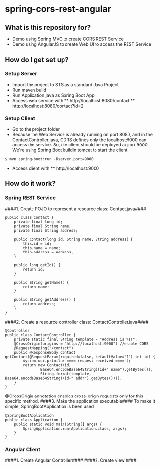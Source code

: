 # spring-cors-rest-angular


## What is this repository for? ##

* Demo using Spring MVC to create CORS REST Service
* Demo using AngularJS to create Web UI to access the REST Service


## How do I get set up? ##
### Setup Server ###
* Import the project to STS as a standard Java Project
* Run maven build
* Run Application.java as Spring Boot App
* Access web service with
** http://localhost:8080/contact
** http://localhost:8080/contact?id=2

### Setup Client ###
* Go to the project folder
* Because the Web Service is already running on port 8080, and in the ContactController.java, CORS defines only the localhost:9000 can access the service. So, the client should be deployed at port 9000. We're using Spring Boot buildin tomcat to start the client
```
$ mvn spring-boot:run -Dserver.port=9000
```
* Access client with
** http://localhost:9000

## How do it work? ##
### Spring REST Service ###
####1. Create POJO to represent a resource class: Contact.java####
```
public class Contact {
    private final long id;
    private final String name;
    private final String address;
 
    public Contact(long id, String name, String address) {
        this.id = id;
        this.name = name;
        this.address = address;
    }
    
    public long getId() {
        return id;
    }
    
    public String getName() {
		return name;
	}
    
	public String getAddress() {
		return address;
	}
}
```
####2. Create a resource controller class: ContactController.java####
```
@Controller
public class ContactController {
    private static final String template = "Address is %s!";
    @CrossOrigin(origins = "http://localhost:9000")	//enable CORS
    @RequestMapping("/contact")
    public @ResponseBody Contact getContact(@RequestParam(required=false, defaultValue="1") int id) {
        System.out.println("==== request received ====");
        return new Contact(id,
        		Base64.encodeBase64String((id+" name").getBytes()), 
        		String.format(template, Base64.encodeBase64String((id+" addr").getBytes())));
    }
}
```
@CrossOrigin annotation enables cross-origin requests only for this specific method. 
####3. Make the application executable####
To make it simple, SpringBootApplication is been used
```
@SpringBootApplication
public class Application {
    public static void main(String[] args) {
        SpringApplication.run(Application.class, args);
    }
}
```
### Angular Client ###
####1. Create Angular Controller####
####2. Create view ####
    